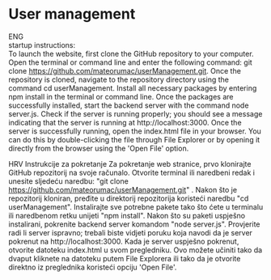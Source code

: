 # User management
ENG <br>
startup instructions: <br>
To launch the website, first clone the GitHub repository to your computer. Open the terminal or command line and enter the following command: git clone https://github.com/mateorumac/userManagement.git. Once the repository is cloned, navigate to the repository directory using the command cd userManagement. Install all necessary packages by entering npm install in the terminal or command line. Once the packages are successfully installed, start the backend server with the command node server.js. Check if the server is running properly; you should see a message indicating that the server is running at http://localhost:3000. Once the server is successfully running, open the index.html file in your browser. You can do this by double-clicking the file through File Explorer or by opening it directly from the browser using the 'Open File' option.

HRV
Instrukcije za pokretanje
Za pokretanje web stranice, prvo klonirajte GitHub repozitorij na svoje računalo. Otvorite terminal ili naredbeni redak i unesite sljedeću naredbu: "git clone https://github.com/mateorumac/userManagement.git" . Nakon što je repozitorij kloniran, pređite u direktorij repozitorija koristeći naredbu "cd userManagement". Instalirajte sve potrebne pakete  tako što ćete u terminalu ili naredbenom retku unijeti "npm install". Nakon što su paketi uspješno instalirani, pokrenite backend server komandom "node server.js". Provjerite radi li server ispravno; trebali biste vidjeti poruku koja navodi da je server pokrenut na http://localhost:3000. Kada je server uspješno pokrenut, otvorite datoteku index.html u svom pregledniku. Ovo možete učiniti tako da dvaput kliknete na datoteku putem File Explorera ili tako da je otvorite direktno iz preglednika koristeći opciju 'Open File'.

